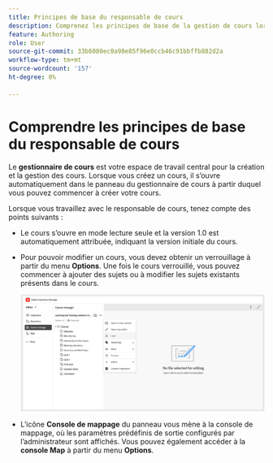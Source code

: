 ```yaml
---
title: Principes de base du responsable de cours
description: Comprenez les principes de base de la gestion de cours lorsque vous utilisez des contenus de formation dans Adobe Experience Manager Guides.
feature: Authoring
role: User
source-git-commit: 33b6080ec0a98e85f96e0ccb46c91bbffb882d2a
workflow-type: tm+mt
source-wordcount: '157'
ht-degree: 0%

---
```


# Comprendre les principes de base du responsable de cours

Le **gestionnaire de cours** est votre espace de travail central pour la création et la gestion des cours. Lorsque vous créez un cours, il s’ouvre automatiquement dans le panneau du gestionnaire de cours à partir duquel vous pouvez commencer à créer votre cours.

Lorsque vous travaillez avec le responsable de cours, tenez compte des points suivants :

- Le cours s’ouvre en mode lecture seule et la version 1.0 est automatiquement attribuée, indiquant la version initiale du cours.
- Pour pouvoir modifier un cours, vous devez obtenir un verrouillage à partir du menu **Options**. Une fois le cours verrouillé, vous pouvez commencer à ajouter des sujets ou à modifier les sujets existants présents dans le cours.

  ![](assets/course-manager-lock-course.png)
- L’icône **Console de mappage** du panneau vous mène à la console de mappage, où les paramètres prédéfinis de sortie configurés par l’administrateur sont affichés. Vous pouvez également accéder à la **console Map** à partir du menu **Options**.